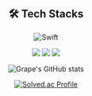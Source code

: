 <div align="center">
 
## 🛠 Tech Stacks 

![Swift](https://img.shields.io/badge/swift-F05138?style=for-the-badge&logo=swift&logoColor=white)

<img src="https://img.shields.io/badge/UIKit-F05138?style=for-the-badge&logo=Swift&logoColor=white"/> <img src="https://img.shields.io/badge/SwiftUI-2396F3?style=for-the-badge&logo=Swift&logoColor=white"/>
<img src="https://img.shields.io/badge/ReactiveX-B7178C?style=for-the-badge&logo=ReactiveX&logoColor=white"/>


 ![Grape's GitHub stats](https://github-readme-stats.vercel.app/api?username=greatgrapes&show_icons=true&theme=github_dark&hide=stars) 
 
 [![Solved.ac Profile](http://mazassumnida.wtf/api/v2/generate_badge?boj=agreatgrape1)](https://solved.ac/agreatgrape1/)    


